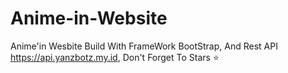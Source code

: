 # Anime-in-Website
Anime'in Wesbite Build With FrameWork BootStrap, And Rest API https://api.yanzbotz.my.id, Don't Forget To Stars ⭐
